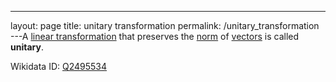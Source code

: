 ---
 layout: page
 title: unitary transformation
 permalink: /unitary_transformation
---A [linear transformation](https://defsmath.github.io/DefsMath/linear_transformation) that preserves the [norm](https://defsmath.github.io/DefsMath/norm) of [vectors](https://defsmath.github.io/DefsMath/vector_space) is called **unitary**.

Wikidata ID: [Q2495534](https://www.wikidata.org/wiki/Q2495534)